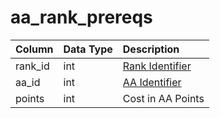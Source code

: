 # aa\_rank\_prereqs

| Column | Data Type | Description |
| :--- | :--- | :--- |
| rank\_id | int | [Rank Identifier](aa_ranks.md) |
| aa\_id | int | [AA Identifier](aa_ability.md) |
| points | int | Cost in AA Points |

